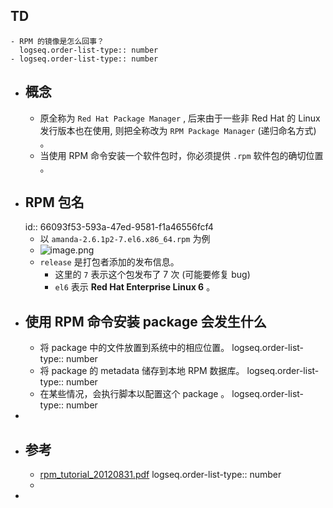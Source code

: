 ## TD
	- RPM 的镜像是怎么回事？
	  logseq.order-list-type:: number
	- logseq.order-list-type:: number
- ## 概念
	- 原全称为 `Red Hat Package Manager` , 后来由于一些非 Red Hat 的 Linux 发行版本也在使用, 则把全称改为 `RPM Package Manager` (递归命名方式) 。
	- 当使用 RPM 命令安装一个软件包时，你必须提供 `.rpm` 软件包的确切位置 。
- ## RPM 包名
  id:: 66093f53-593a-47ed-9581-f1a46556fcf4
	- 以 `amanda-2.6.1p2-7.el6.x86_64.rpm` 为例
	- ![image.png](../assets/image_1711882543593_0.png)
	- `release` 是打包者添加的发布信息。
		- 这里的 `7` 表示这个包发布了 7 次 (可能要修复 bug)
		- `el6` 表示 **Red Hat Enterprise Linux 6** 。
- ## 使用 RPM 命令安装 package 会发生什么
	- 将 package 中的文件放置到系统中的相应位置。
	  logseq.order-list-type:: number
	- 将 package 的 metadata 储存到本地 RPM 数据库。
	  logseq.order-list-type:: number
	- 在某些情况，会执行脚本以配置这个 package 。
	  logseq.order-list-type:: number
-
- ## 参考
	- [rpm_tutorial_20120831.pdf](https://access.redhat.com/sites/default/files/attachments/rpm_tutorial_20120831.pdf)
	  logseq.order-list-type:: number
	-
-